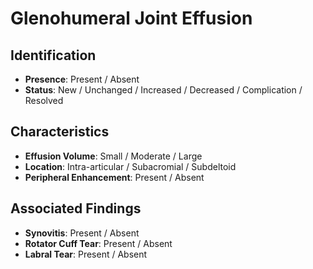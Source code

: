 # Glenohumeral Joint Effusion

## Identification

- **Presence**: Present / Absent
- **Status**: New / Unchanged / Increased / Decreased / Complication / Resolved

## Characteristics

- **Effusion Volume**: Small / Moderate / Large
- **Location**: Intra-articular / Subacromial / Subdeltoid
- **Peripheral Enhancement**: Present / Absent

## Associated Findings

- **Synovitis**: Present / Absent
- **Rotator Cuff Tear**: Present / Absent
- **Labral Tear**: Present / Absent
